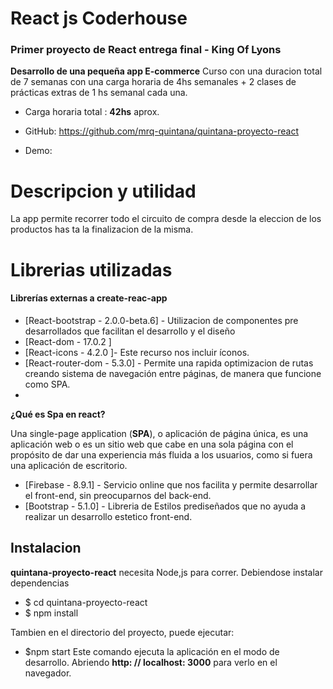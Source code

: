 # React js Coderhouse

### **Primer proyecto de React entrega final - King Of Lyons** 

**Desarrollo de una pequeña app E-commerce**
Curso con una duracion total de 7 semanas con una carga horaria de 4hs semanales + 2 clases de prácticas extras de 1 hs semanal cada una.
- Carga horaria total : **42hs** aprox. 

- GitHub: https://github.com/mrq-quintana/quintana-proyecto-react
-  Demo:  

# Descripcion y utilidad
La app permite recorrer todo el circuito de compra desde la eleccion de los productos has ta la finalizacion de la misma.

# Librerias utilizadas

#### Librerías externas a create-reac-app
- [React-bootstrap - 2.0.0-beta.6] - Utilizacion de componentes pre desarrollados que facilitan el desarrollo y el diseño
- [React-dom - 17.0.2 ]
- [React-icons - 4.2.0 ]- Este recurso nos incluir íconos.
- [React-router-dom - 5.3.0] - Permite una rapida optimizacion de rutas creando sistema de navegación entre páginas, de manera que funcione como SPA.
- 
**¿Qué es Spa en react?**

Una single-page application (**SPA**), o aplicación de página única, es una aplicación web o es un sitio web que cabe en una sola página con el propósito de dar una experiencia más fluida a los usuarios, como si fuera una aplicación de escritorio.

- [Firebase - 8.9.1] - Servicio online que nos facilita y permite desarrollar el front-end, sin preocuparnos del back-end.
- [Bootstrap - 5.1.0] - Libreria de Estilos prediseñados que no ayuda a realizar un desarrollo estetico front-end.

## Instalacion

**quintana-proyecto-react**  necesita Node,js para correr.
Debiendose instalar dependencias
- $ cd quintana-proyecto-react
- $ npm install

Tambien en el directorio del proyecto, puede ejecutar:
- $npm start
Este comando ejecuta la aplicación en el modo de desarrollo. 
Abriendo **http: // localhost: 3000** para verlo en el navegador.
